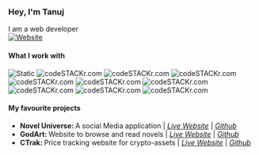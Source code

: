 ### Hey, I'm Tanuj
I am a web developer<br />
[![Website](https://img.shields.io/website?label=PORTFOLIO&style=for-the-badge&url=https%3A%2F%2Fkeen-lumiere-7b04fe.netlify.app%2F)](https://keen-lumiere-7b04fe.netlify.app/)
<br />
#### What I work with
![Static](	https://img.shields.io/badge/React-20232A?style=for-the-badge&logo=react&logoColor=61DAFB)
<img alt="codeSTACKr.com" src="https://img.shields.io/badge/HTML5-E34F26?style=for-the-badge&logo=html5&logoColor=white" />
<img alt="codeSTACKr.com" src="https://img.shields.io/badge/CSS3-1572B6?style=for-the-badge&logo=css3&logoColor=white" />
<img alt="codeSTACKr.com" src="https://img.shields.io/badge/JavaScript-323330?style=for-the-badge&logo=javascript&logoColor=F7DF1E" />
<img alt="codeSTACKr.com" src="https://img.shields.io/badge/Sass-CC6699?style=for-the-badge&logo=sass&logoColor=white" />
<img alt="codeSTACKr.com" src="https://img.shields.io/badge/Angular-DD0031?style=for-the-badge&logo=angular&logoColor=white" />
<img alt="codeSTACKr.com" src="https://img.shields.io/badge/TypeScript-007ACC?style=for-the-badge&logo=typescript&logoColor=white" />
<img alt="codeSTACKr.com" src="https://img.shields.io/badge/Node.js-339933?style=for-the-badge&logo=nodedotjs&logoColor=white" />
<img alt="codeSTACKr.com" src="https://img.shields.io/badge/Jasmine-8A4182?style=for-the-badge&logo=Jasmine&logoColor=white" />
<img alt="codeSTACKr.com" src="https://img.shields.io/badge/MongoDB-4EA94B?style=for-the-badge&logo=mongodb&logoColor=white" />


#### My favourite projects <br />
<ul>
  <li><b>Novel Universe: </b>A social Media application | <em><a href="https://sleepy-jones-10bf5b.netlify.app/">Live Website</a></em> | <em><a href="https://github.com/tanuj7077/novelUniverse">Github</a></em>
  <li><b>GodArt: </b>Website to browse and read novels | <em><a href="https://compassionate-mclean-d43349.netlify.app/">Live Website</a></em> | <em><a href="https://github.com/tanuj7077/ArtCommunityReact">Github</a></em>
  <li><b>CTrak: </b>Price tracking website for crypto-assets | <em><a href="https://stoic-haibt-683b5a.netlify.app/">Live Website</a></em> | <em><a href="https://github.com/tanuj7077/CTrak">Github</a></em>
<ul />

 
